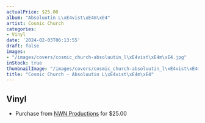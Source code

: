 ```yaml
---
actualPrice: $25.00
album: "Absoluutin L\xE4vist\xE4m\xE4"
artist: Cosmic Church
categories:
- Vinyl
date: '2024-02-03T06:13:55'
draft: false
images:
- "/images/covers/cosmic_church-absoluutin_l\xE4vist\xE4m\xE4.jpg"
inStock: true
thumbnailImage: "/images/covers/cosmic_church-absoluutin_l\xE4vist\xE4m\xE4-thumb.jpg"
title: "Cosmic Church - Absoluutin L\xE4vist\xE4m\xE4"
---
```


## Vinyl
* Purchase from [NWN Productions](http://shop.nwnprod.com/index.php?route=product/product&path=75&product_id=46407&sort=pd.name&order=ASC) for $25.00
